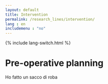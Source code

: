 ```yaml
---
layout: default
title: Intervention
permalink: /research_lines/intervention/
lang : en
includemenu : "no"
---
```

{% include lang-switch.html %}

# Pre-operative planning

Ho fatto un sacco di roba